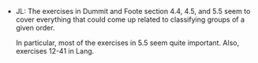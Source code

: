 - JL: The exercises in Dummit and Foote section 4.4, 4.5, and 5.5 seem to cover
    everything that could come up related to classifying groups of a given order.

    In particular, most of the exercises in 5.5 seem quite important. 
    Also, exercises 12-41 in Lang.


